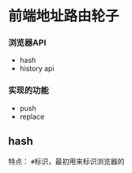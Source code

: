 # 前端地址路由轮子

### 浏览器API

+ hash
+ history api

### 实现的功能

+ push
+ replace

## hash

特点： `#`标识，最初用来标识浏览器的
